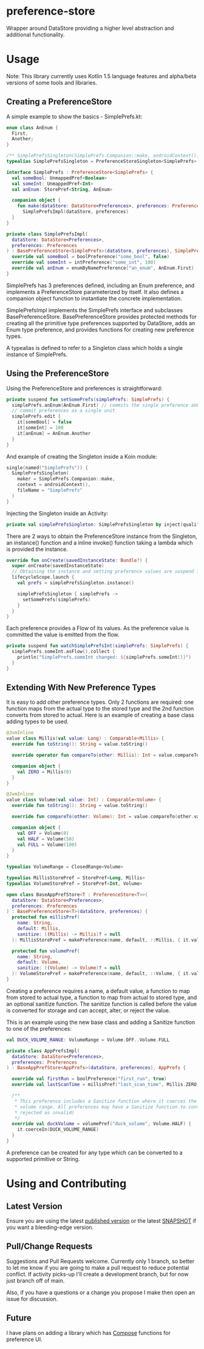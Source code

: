 preference-store
===========
Wrapper around DataStore<Preferences> providing a higher level abstraction and additional
functionality.

# Usage
Note: This library currently uses Kotlin 1.5 language features and alpha/beta versions of some tools
and libraries.

## Creating a PreferenceStore
A simple example to show the basics - SimplePrefs.kt:
```kotlin
enum class AnEnum {
  First,
  Another;
}

/** SimplePrefsSingleton(SimplePrefs.Companion::make, androidContext(), fileName) */
typealias SimplePrefsSingleton = PreferenceStoreSingleton<SimplePrefs>

interface SimplePrefs : PreferenceStore<SimplePrefs> {
  val someBool: UnmappedPref<Boolean>
  val someInt: UnmappedPref<Int>
  val anEnum: StorePref<String, AnEnum>

  companion object {
    fun make(dataStore: DataStore<Preferences>, preferences: Preferences): SimplePrefs =
      SimplePrefsImpl(dataStore, preferences)
  }
}

private class SimplePrefsImpl(
  dataStore: DataStore<Preferences>,
  preferences: Preferences
) : BasePreferenceStore<SimplePrefs>(dataStore, preferences), SimplePrefs {
  override val someBool = boolPreference("some_bool", false)
  override val someInt = intPreference("some_int", 100)
  override val anEnum = enumByNamePreference("an_enum", AnEnum.First)
}
```
SimplePrefs has 3 preferences defined, including an Enum preference, and implements a
PreferenceStore parameterized by itself. It also defines a companion object function to instantiate
the concrete implementation.

SimplePrefsImpl implements the SimplePrefs interface and subclasses BasePreferenceStore.
BasePreferenceStore provides protected methods for creating all the primitive type preferences
supported by DataStore<Preferences>, adds an Enum type preference, and provides functions for
creating new preference types.

A typealias is defined to refer to a Singleton class which holds a single instance of SimplePrefs.

## Using the PreferenceStore
Using the PreferenceStore and preferences is straightforward:
```kotlin
private suspend fun setSomePrefs(simplePrefs: SimplePrefs) {
  simplePrefs.anEnum(AnEnum.First) // commits the single preference anEnum
  // commit preferences as a single unit
  simplePrefs.edit {
    it[someBool] = false
    it[someInt] = 100
    it[anEnum] = AnEnum.Another
  }
}
```
And example of creating the Singleton inside a Koin module:
```kotlin
single(named("SimplePrefs")) {
  SimplePrefsSingleton(
    maker = SimplePrefs.Companion::make,
    context = androidContext(),
    fileName = "SimplePrefs"
  )
}
```
Injecting the Singleton inside an Activity:
```kotlin
private val simplePrefsSingleton: SimplePrefsSingleton by inject(qualifier = named("SimplePrefs"))
```
There are 2 ways to obtain the PreferenceStore instance from the Singleton, an instance() function
and a inline invoke() function taking a lambda which is provided the instance.
```kotlin
override fun onCreate(savedInstanceState: Bundle?) {
  super.onCreate(savedInstanceState)
  // Obtaining the instance and setting preference values are suspend functions.
  lifecycleScope.launch {
    val prefs = simplePrefsSingleton.instance()

    simplePrefsSingleton { simplePrefs ->
      setSomePrefs(simplePrefs)
    }
  }
}
```
Each preference provides a Flow of its values. As the preference value is committed the value
is emitted from the flow.
```kotlin
private suspend fun watchSimplePrefsInt(simplePrefs: SimplePrefs) {
  simplePrefs.someInt.asFlow().collect {
    println("SimplePrefs.someInt changed: ${simplePrefs.someInt()}")
  }
}
```
## Extending With New Preference Types
It is easy to add other preference types. Only 2 functions are required: one function maps from
the actual type to the stored type and the 2nd function converts from stored to actual. Here is
an example of creating a base class adding types to be used.
```kotlin
@JvmInline
value class Millis(val value: Long) : Comparable<Millis> {
  override fun toString(): String = value.toString()

  override operator fun compareTo(other: Millis): Int = value.compareTo(other.value)

  companion object {
    val ZERO = Millis(0)
  }
}

@JvmInline
value class Volume(val value: Int) : Comparable<Volume> {
  override fun toString(): String = value.toString()

  override fun compareTo(other: Volume): Int = value.compareTo(other.value)

  companion object {
    val OFF = Volume(0)
    val HALF = Volume(50)
    val FULL = Volume(100)
  }
}

typealias VolumeRange = ClosedRange<Volume>

typealias MillisStorePref = StorePref<Long, Millis>
typealias VolumeStorePref = StorePref<Int, Volume>

open class BaseAppPrefStore<T : PreferenceStore<T>>(
  dataStore: DataStore<Preferences>,
  preferences: Preferences
) : BasePreferenceStore<T>(dataStore, preferences) {
  protected fun millisPref(
    name: String,
    default: Millis,
    sanitize: ((Millis) -> Millis)? = null
  ): MillisStorePref = makePreference(name, default, ::Millis, { it.value }, sanitize)

  protected fun volumePref(
    name: String,
    default: Volume,
    sanitize: ((Volume) -> Volume)? = null
  ): VolumeStorePref = makePreference(name, default, ::Volume, { it.value }, sanitize)
}
```
Creating a preference requires a name, a default value, a function to map from stored to actual
type, a function to map from actual to stored type, and an optional sanitize function. The sanitize
function is called before the value is converted for storage and can accept, alter, or reject the
value.

This is an example using the new base class and adding a Sanitize function to one of the preferences:
```kotlin
val DUCK_VOLUME_RANGE: VolumeRange = Volume.OFF..Volume.FULL

private class AppPrefsImpl(
  dataStore: DataStore<Preferences>,
  preferences: Preferences
) : BaseAppPrefStore<AppPrefs>(dataStore, preferences), AppPrefs {

  override val firstRun = boolPreference("first_run", true)
  override val lastScanTime = millisPref("last_scan_time", Millis.ZERO)

  /**
   * This preference includes a Sanitize function where it coerces the value to be within the
   * volume range. All preferences may have a Sanitize function to control what is stored (or
   * rejected as invalid)
   */
  override val duckVolume = volumePref("duck_volume", Volume.HALF) {
    it.coerceIn(DUCK_VOLUME_RANGE)
  }
}
```
A preference can be created for any type which can be converted to a supported primitive or String.

# Using and Contributing
## Latest Version
Ensure you are using the latest [published version][maven-preference-store] or the latest
[SNAPSHOT][preference-store-snapshot] if you want a bleeding-edge version.
## Pull/Change Requests
Suggestions and Pull Requests welcome. Currently only 1 branch, so better to let me know if you are
going to make a pull request to reduce potential conflict. If activity picks-up I'll create a
development branch, but for now just branch off of main.

Also, if you have a questions or a change you propose I make then open an issue for discussion.
## Future
I have plans on adding a library which has [Compose][compose] functions for preference UI.

[maven-preference-store]: https://search.maven.org/search?q=g:com.ealva%20AND%20a:preference-store
[preference-store-snapshot]: https://oss.sonatype.org/content/repositories/snapshots/com/ealva/preference-store/
[compose]: https://developer.android.com/jetpack/compose]
